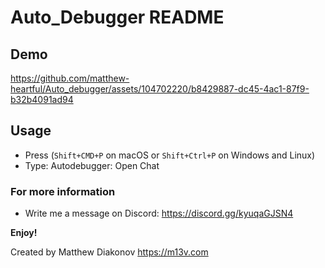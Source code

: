 # Auto_Debugger README
## Demo

https://github.com/matthew-heartful/Auto_debugger/assets/104702220/b8429887-dc45-4ac1-87f9-b32b4091ad94

## Usage

* Press (`Shift+CMD+P` on macOS or `Shift+Ctrl+P` on Windows and Linux)
* Type: Autodebugger: Open Chat

### For more information

* Write me a message on Discord: https://discord.gg/kyuqaGJSN4

**Enjoy!**


Created by Matthew Diakonov
https://m13v.com
